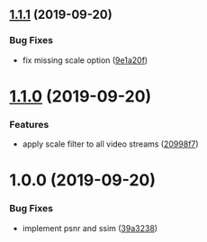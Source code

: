 ## [1.1.1](https://github.com/mooyoul/vuality/compare/v1.1.0...v1.1.1) (2019-09-20)


### Bug Fixes

* fix missing scale option ([9e1a20f](https://github.com/mooyoul/vuality/commit/9e1a20f))

# [1.1.0](https://github.com/mooyoul/vuality/compare/v1.0.0...v1.1.0) (2019-09-20)


### Features

* apply scale filter to all video streams ([20998f7](https://github.com/mooyoul/vuality/commit/20998f7))

# 1.0.0 (2019-09-20)


### Bug Fixes

* implement psnr and ssim ([39a3238](https://github.com/mooyoul/vuality/commit/39a3238))
